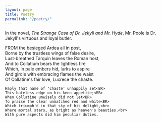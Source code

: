 ```yaml
---
layout: page
title: Poetry
permalink: "/poetry/"
---
```


In the novel, *The Strange Case of Dr. Jekyll and Mr. Hyde*, Mr. Poole is Dr. Jekyll's virtuous and loyal butler.

<div class="message">
	FROM the besieged Ardea all in post,<BR>
	Borne by the trustless wings of false desire,<BR>
	Lust-breathed Tarquin leaves the Roman host,<BR>
	And to Collatium bears the lightless fire<BR>
	Which, in pale embers hid, lurks to aspire<BR>
	And girdle with embracing flames the waist<BR>
	Of Collatine's fair love, Lucrece the chaste.<BR>

	Haply that name of 'chaste' unhappily set<BR>
	This bateless edge on his keen appetite;<BR>
	When Collatine unwisely did not let<BR>
	To praise the clear unmatched red and white<BR>
	Which triumph'd in that sky of his delight,<br>
	Where mortal stars, as bright as heaven's beauties,<br>
	With pure aspects did him peculiar duties.
</div>
